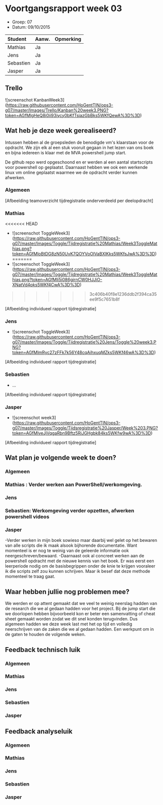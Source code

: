 # Voortgangsrapport week 03

* Groep: 07
* Datum: 09/10/2015

| Student  | Aanw. | Opmerking |
| :---     | :---  | :---      |
| Mathias  |  Ja   |           |
| Jens     |  Ja   |           |
| Sebastien|  Ja   |           |
| Jasper   |  Ja   |           |

## Trello
![screenschot KanbanWeek3] (https://raw.githubusercontent.com/HoGentTIN/ops3-g07/master/Images/Trello/Kanban%20week3.PNG?token=AGfMlgHeQ8i0ii93iycy0bKfTsjazGbBks5WKfQewA%3D%3D)

## Wat heb je deze week gerealiseerd?

Intussen hebben al de groepsleden de benodigde vm's klaarstaan voor de opdracht.
We zijn elk al een stuk vooruit gegaan in het lezen van ons boek en bijna iedereen is klaar met de MVA powershell jump start.

De github repo werd opgeschoond en er werden al een aantal startscripts voor powershell op geplaatst. Daarnaast hebben we ook een werkende linux vm online geplaatst waarmee we de opdracht verder kunnen afwerken.

### Algemeen



[Afbeelding teamoverzicht tijdregistratie onderverdeeld per deelopdracht]

### Mathias

<<<<<<< HEAD
* ![screenschot ToggleWeek3] (https://raw.githubusercontent.com/HoGentTIN/ops3-g07/master/Images/Toggle/Tijdregistratie%20Mathias/Week3ToggleMathias.png?token=AGfMloBtDG8zN50UvK7QOYVoOlVaBXlKks5WKfsJwA%3D%3D)
=======
* ![screenschot ToggleWeek3] (https://raw.githubusercontent.com/HoGentTIN/ops3-g07/master/Images/Toggle/Tijdregistratie%20Mathias/Week3ToggleMathias.png?token=AGfMli5i086girnCW0HJJiO-XNatVd4pks5WKf4CwA%3D%3D)
>>>>>>> 3c406b40f8e1236ddb2f394ca35ee9f5c7651b8f

[Afbeelding individueel rapport tijdregistratie]

### Jens

* ![screenschot ToggleWeek3] (https://raw.githubusercontent.com/HoGentTIN/ops3-g07/master/Images/Toggle/Tijdregistratie%20Jens/Toggle%20week3.PNG?token=AGfMlmRyc27zFFk7k56Y48cqAihxuqMZks5WKf46wA%3D%3D)

[Afbeelding individueel rapport tijdregistratie]

### Sebastien

* ...

[Afbeelding individueel rapport tijdregistratie]

### Jasper

* ![screenschot week3] (https://raw.githubusercontent.com/HoGentTIN/ops3-g07/master/Images/Toggle/Tijdsregistratie%20Jasper/Week%203.PNG?token=AGfMlveJjVqgaRbn9Bftz5RiJGHgbk84ks5WKfw9wA%3D%3D)

[Afbeelding individueel rapport tijdregistratie]

## Wat plan je volgende week te doen?

### Algemeen
### Mathias : Verder werken aan PowerShell/werkomgeving.
### Jens
### Sebastien: Werkomgeving verder opzetten, afwerken powershell videos
### Jasper
-Verder werken in mijn boek sowieso maar daarbij wel gelet op het bewaren van alle scripts die ik maak alsook bijhorende documentatie. Want momenteel is er nog te weinig van de geleerde informatie ook neergeschreven/bewaard.
-Daarnaast ook al concreet werken aan de powershell opdracht met de nieuwe kennis van het boek. Er was eerst een leerperiode nodig om de basisbegrippen onder de knie te krijgen vooraleer ik die scripts zelf zou kunnen schrijven. Maar ik besef dat deze methode momenteel te traag gaat.


## Waar hebben jullie nog problemen mee?

We werden er op attent gemaakt dat we veel te weinig neerslag hadden van de research die we al gedaan hadden voor het project. Bij de jump start die we doorlopen hebben bijvoorbeeld kon er beter een samenvatting of cheat sheet gemaakt worden zodat we dit snel konden terugvinden.
Dus algemeen hadden we deze week last met het op tijd en volledig neerschrijven van de zaken die we al gedaan hadden. Een werkpunt om in de gaten te houden de volgende weken.

## Feedback technisch luik

### Algemeen

### Mathias
### Jens
### Sebastien
### Jasper

## Feedback analyseluik

### Algemeen

### Mathias
### Jens
### Sebastien
### Jasper

